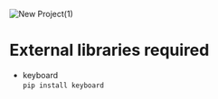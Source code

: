 ![New Project(1)](https://user-images.githubusercontent.com/84568105/171147419-6fa98462-66df-4b8d-a515-55f8b31c7f4f.png)

# External libraries required
- keyboard  
`pip install keyboard`
